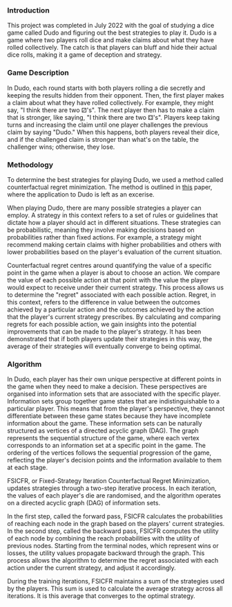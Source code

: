 ### Introduction
This project was completed in July 2022 with the goal of studying a dice game called Dudo and figuring out the best strategies to play it. Dudo is a game where two players roll dice and make claims about what they have rolled collectively. The catch is that players can bluff and hide their actual dice rolls, making it a game of deception and strategy.

### Game Description
In Dudo, each round starts with both players rolling a die secretly and keeping the results hidden from their opponent. Then, the first player makes a claim about what they have rolled collectively. For example, they might say, "I think there are two ⚂'s". The next player then has to make a claim that is stronger, like saying, "I think there are two ⚃'s". Players keep taking turns and increasing the claim until one player challenges the previous claim by saying "Dudo." When this happens, both players reveal their dice, and if the challenged claim is stronger than what's on the table, the challenger wins; otherwise, they lose.

### Methodology
To determine the best strategies for playing Dudo, we used a method called counterfactual regret minimization. The method is outlined in [this](https://www.ma.imperial.ac.uk/~dturaev/neller-lanctot.pdf) paper, where the application to Dudo is left as an excerise.

When playing Dudo, there are many possible strategies a player can employ. A strategy in this context refers to a set of rules or guidelines that dictate how a player should act in different situations. These strategies can be probabilistic, meaning they involve making decisions based on probabilities rather than fixed actions. For example, a strategy might recommend making certain claims with higher probabilities and others with lower probabilities based on the player's evaluation of the current situation.

Counterfactual regret centres around quantifying the value of a specific point in the game when a player is about to choose an action. We compare the value of each possible action at that point with the value the player would expect to receive under their current strategy. This process allows us to determine the "regret" associated with each possible action. Regret, in this context, refers to the difference in value between the outcomes achieved by a particular action and the outcomes achieved by the action that the player's current strategy prescribes. By calculating and comparing regrets for each possible action, we gain insights into the potential improvements that can be made to the player's strategy. It has been demonstrated that if both players update their strategies in this way, the average of their strategies will eventually converge to being optimal.

### Algorithm
In Dudo, each player has their own unique perspective at different points in the game when they need to make a decision. These perspectives are organised into information sets that are associated with the specific player. Information sets group together game states that are indistinguishable to a particular player. This means that from the player's perspective, they cannot differentiate between these game states because they have incomplete information about the game. These information sets can be naturally structured as vertices of a directed acyclic graph (DAG). The graph represents the sequential structure of the game, where each vertex corresponds to an information set at a specific point in the game. The ordering of the vertices follows the sequential progression of the game, reflecting the player's decision points and the information available to them at each stage.

FSICFR, or Fixed-Strategy Iteration Counterfactual Regret Minimization, updates strategies through a two-step iterative process. In each iteration, the values of each player's die are randomised, and the algorithm operates on a directed acyclic graph (DAG) of information sets.

In the first step, called the forward pass, FSICFR calculates the probabilities of reaching each node in the graph based on the players' current strategies. In the second step, called the backward pass, FSICFR computes the utility of each node by combining the reach probabilities with the utility of previous nodes. Starting from the terminal nodes, which represent wins or losses, the utility values propagate backward through the graph. This process allows the algorithm to determine the regret associated with each action under the current strategy, and adjust it accordingly.

During the training iterations, FSICFR maintains a sum of the strategies used by the players. This sum is used to calculate the average strategy across all iterations. It is this average that converges to the optimal strategy.